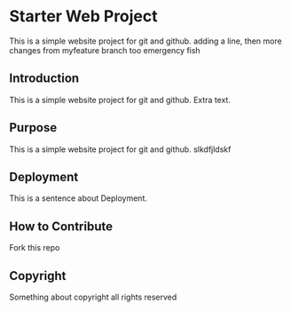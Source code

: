 # Starter Web Project

This is a simple website project for git and github. adding a line, then more changes from myfeature branch too
emergency fish

## Introduction

This is a simple website project for git and github. Extra text.

## Purpose

This is a simple website project for git and github. slkdfjldskf

## Deployment

This is a sentence about Deployment.

## How to Contribute

Fork this repo

## Copyright

Something about copyright
all rights reserved

